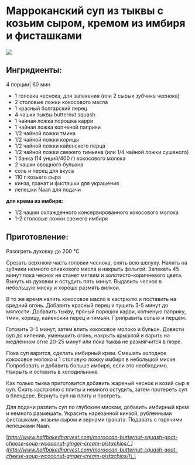 # Марроканский суп из тыквы с козьим сыром, кремом из имбиря и фисташками

![](https://s-media-cache-ak0.pinimg.com/564x/c2/d3/fd/c2d3fd40aae6890073f0ddeb1339bb0d.jpg)

## Ингридиенты:

4 порции\| 60 мин

* 1 головка чеснока, для запекания \(или 2 сырых зубчика чеснока\)
* 2 столовые ложки кокосового масла
* 1 красный болгарский перец
* 4 чашки тыквы  butternut squash
* 1 чайная ложка порошка карри
* 1 чайная ложка копченой паприки
* 1/2 чайной ложки тмина
* 1/2 чайной ложки корицы
* 1/2 чайной ложки кайенского перца
* 1/2 чайной ложки свежего тимьяна \(или 1/4 чайной ложки сушеного\)
* 1 банка \(14 унций/400 г\) кокосового молока
* 2 чашки овощного бульона
* соль и перец для вкуса
* 110 г козьего сыра
* кинза, гранат и фисташки для украшения
* лепешки Naan для подачи

**для крема из имбиря:**

* 1/2 чашки охлажденного консервированного кокосового молока
* 1-2 столовые ложки свежего имбиря

## Приготовление:

Разогреть духовку до 200 °C

Срезать верхнюю часть головки чеснока, снять всю шелуху. Налить на зубчики немного оливкового масла и накрыть фольгой. Запекать 45 минут пока чеснок не станет мягким и золотисто-коричневого цвета. Вынуть из духовки и остудить пять минут. Выдавить чеснок в небольшую миску и хорошо размять вилкой.

В то же время налить кокосовое масло в кастрюлю и поставить на средний огонь. Добавить красный перец и тушить 3-5 минут до мягкости. Добавить тыкву, пряный порошок карри, копченую паприку, тмин, корицу, кайенский перец и тимьян. Приправить солью и перцем.

Готовить 3-5 минут, затем влить кокосовое молоко и бульон. Довести суп до кипения, уменьшить огонь, накрыть крышкой и варить на медленном огне 20-25 минут или пока тыква не размягчится в пюре.

Пока суп варится, сделать имбирный крем. Смешать холодное кокосовое молоко и 1 столовую ложку имбиря в небольшой миске. Попробовать и добавить больше имбиря, если это необходимо. Накрыть и оставить в холодильнике.

Как только тыква приготовится добавить жареный чеснок и козий сыр в суп. Снять кастрюлю с плиты и немного остудить, затем протереть суп в блендере. Вернуть суп на плиту и прогреть.

Для подачи разлить суп по глубоким мискам, добавить имбирный крем и немного размешать. Украсить нарезанной кинзой, рубленными фисташками, козьим сыром и зернами граната. Подавать с горячими лепешками Naan.

[_http://www.halfbakedharvest.com/moroccan-butternut-squash-goat-cheese-soup-wcoconut-ginger-cream-pistachios/_](http://www.halfbakedharvest.com/moroccan-butternut-squash-goat-cheese-soup-wcoconut-ginger-cream-pistachios/)\_\_

